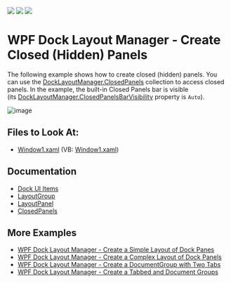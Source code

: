 <!-- default badges list -->
![](https://img.shields.io/endpoint?url=https://codecentral.devexpress.com/api/v1/VersionRange/128643277/21.1.5%2B)
[![](https://img.shields.io/badge/Open_in_DevExpress_Support_Center-FF7200?style=flat-square&logo=DevExpress&logoColor=white)](https://supportcenter.devexpress.com/ticket/details/E1640)
[![](https://img.shields.io/badge/📖_How_to_use_DevExpress_Examples-e9f6fc?style=flat-square)](https://docs.devexpress.com/GeneralInformation/403183)
<!-- default badges end -->

# WPF Dock Layout Manager - Create Closed (Hidden) Panels

The following example shows how to create closed (hidden) panels. You can use the [DockLayoutManager.ClosedPanels](https://docs.devexpress.com/WPF/DevExpress.Xpf.Docking.DockLayoutManager.ClosedPanels) collection to access closed panels. In the example, the built-in Closed Panels bar is visible (its [DockLayoutManager.ClosedPanelsBarVisibility](https://docs.devexpress.com/WPF/DevExpress.Xpf.Docking.DockLayoutManager.ClosedPanelsBarVisibility) property is `Auto`).

![image](https://user-images.githubusercontent.com/12169834/173889213-56414696-a358-4a2c-8c74-540d909e167e.png)


<!-- default file list -->
## Files to Look At:

* [Window1.xaml](./CS/CreateHiddenPanel_Ex/Window1.xaml) (VB: [Window1.xaml](./VB/CreateHiddenPanel_Ex/Window1.xaml))
<!-- default file list end -->

## Documentation

- [Dock UI Items](https://docs.devexpress.com/WPF/7209/controls-and-libraries/layout-management/dock-windows/dock-items)
- [LayoutGroup](https://docs.devexpress.com/WPF/DevExpress.Xpf.Docking.LayoutGroup)
- [LayoutPanel](https://docs.devexpress.com/WPF/DevExpress.Xpf.Docking.LayoutPanel)
- [ClosedPanels](https://docs.devexpress.com/WPF/DevExpress.Xpf.Docking.DockLayoutManager.ClosedPanels)

## More Examples

- [WPF Dock Layout Manager - Create a Simple Layout of Dock Panes](https://github.com/DevExpress-Examples/how-to-create-a-simple-layout-of-dock-panes-e1600)
- [WPF Dock Layout Manager - Create a Complex Layout of Dock Panels](https://github.com/DevExpress-Examples/how-to-create-a-complex-layout-of-dock-panels-e1663)
- [WPF Dock Layout Manager - Сreate a DocumentGroup with Two Tabs](https://github.com/DevExpress-Examples/how-to-create-a-documentgroup-with-two-tabs-e1670)
- [WPF Dock Layout Manager - Create a Tabbed and Document Groups](https://github.com/DevExpress-Examples/how-to-create-a-tabbedgroup-and-documentgroup-groups-e1656)
